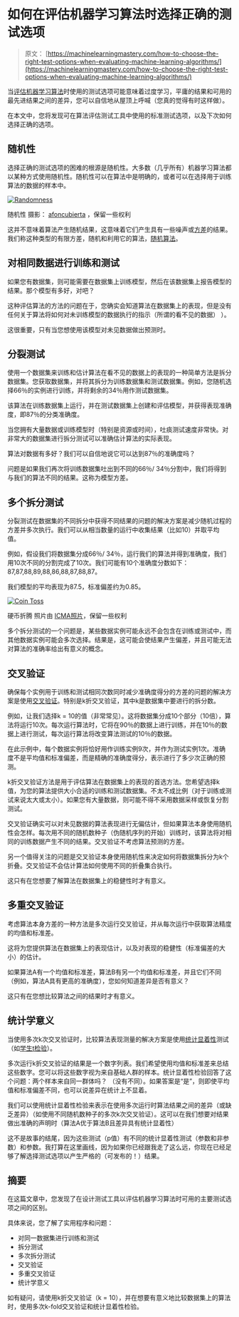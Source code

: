 # 如何在评估机器学习算法时选择正确的测试选项

> 原文： [https://machinelearningmastery.com/how-to-choose-the-right-test-options-when-evaluating-machine-learning-algorithms/](https://machinelearningmastery.com/how-to-choose-the-right-test-options-when-evaluating-machine-learning-algorithms/)

当[评估机器学习算法](http://machinelearningmastery.com/how-to-evaluate-machine-learning-algorithms/ "How to Evaluate Machine Learning Algorithms")时使用的测试选项可能意味着过度学习，平庸的结果和可用的最先进结果之间的差异，您可以自信地从屋顶上呼喊（您真的觉得有时这样做）。

在本文中，您将发现可在算法评估测试工具中使用的标准测试选项，以及下次如何选择正确的选项。

## 随机性

选择正确的测试选项的困难的根源是随机性。大多数（几乎所有）机器学习算法都以某种方式使用随机性。随机性可以在算法中是明确的，或者可以在选择用于训练算法的数据的样本中。

[![Randomness](img/7fdef373b950726d311b892d6d8c33fb.jpg)](https://3qeqpr26caki16dnhd19sv6by6v-wpengine.netdna-ssl.com/wp-content/uploads/2014/02/randomness.jpg)

随机性
摄影： [afoncubierta](http://www.flickr.com/photos/afoncubierta/12020857005/sizes/l/) ，保留一些权利

这并不意味着算法产生随机结果，这意味着它们产生具有一些噪声或[方差](http://en.wikipedia.org/wiki/Variance)的结果。我们称这种类型的有限方差，随机和利用它的算法，[随机算法](http://en.wikipedia.org/wiki/Stochastic_process)。

## 对相同数据进行训练和测试

如果您有数据集，则可能需要在数据集上训练模型，然后在该数据集上报告模型的结果。那个模型有多好，对吧？

这种评估算法的方法的问题在于，您确实会知道算法在数据集上的表现，但是没有任何关于算法将如何对未训练模型的数据执行的指示（所谓的看不见的数据） ）。

这很重要，只有当您想使用该模型对未见数据做出预测时。

## 分裂测试

使用一个数据集来训练和估计算法在看不见的数据上的表现的一种简单方法是拆分数据集。您获取数据集，并将其拆分为训练数据集和测试数据集。例如，您随机选择66％的实例进行训练，并将剩余的34％用作测试数据集。

该算法在训练数据集上运行，并在测试数据集上创建和评估模型，并获得表现准确度，即87％的分类准确度。

当您拥有大量数据或训练模型时（特别是资源或时间），吐痰测试速度非常快。对非常大的数据集进行拆分测试可以准确估计算法的实际表现。

算法对数据有多好？我们可以自信地说它可以达到87％的准确度吗？

问题是如果我们再次将训练数据集吐出到不同的66％/ 34％分割中，我们将得到与我们的算法不同的结果。这称为模型方差。

## 多个拆分测试

分裂测试在数据集的不同拆分中获得不同结果的问题的解决方案是减少随机过程的方差并多次执行。我们可以从相当数量的运行中收集结果（比如10）并取平均值。

例如，假设我们将数据集分成66％/ 34％，运行我们的算法并得到准确度，我们用10次不同的分割完成了10次。我们可能有10个准确度分数如下：87,87,88,89,88,86,88,87,88,87。

我们模型的平均表现为87.5，标准偏差约为0.85。

[![Coin Toss](img/57a54ab84255096383635723c7b7e95b.jpg)](https://3qeqpr26caki16dnhd19sv6by6v-wpengine.netdna-ssl.com/wp-content/uploads/2014/02/coin-toss.jpg)

硬币折腾
照片由 [ICMA照片](http://www.flickr.com/photos/icma/3635981474/sizes/l/)，保留一些权利

多个拆分测试的一个问题是，某些数据实例可能永远不会包含在训练或测试中，而其他数据实例可能会多次选择。结果是，这可能会使结果产生偏差，并且可能无法对算法的准确率给出有意义的概念。

## 交叉验证

确保每个实例用于训练和测试相同次数同时减少准确度得分的方差的问题的解决方案是使用[交叉验证](http://en.wikipedia.org/wiki/Cross-validation_(statistics))。特别是k折交叉验证，其中k是数据集中要进行的拆分数。

例如，让我们选择k = 10的值（非常常见）。这将数据集分成10个部分（10倍），算法将运行10次。每次运行算法时，它将在90％的数据上进行训练，并在10％的数据上进行测试，每次运行算法将改变算法测试的10％的数据。

在此示例中，每个数据实例将恰好用作训练实例9次，并作为测试实例1次。准确度不是平均值和标准偏差，而是精确的准确度得分，表示进行了多少次正确的预测。

k折交叉验证方法是用于评估算法在数据集上的表现的首选方法。您希望选择k值，为您的算法提供大小合适的训练和测试数据集。不太不成比例（对于训练或测试来说太大或太小）。如果您有大量数据，则可能不得不采用数据采样或恢复分割测试。

交叉验证确实可以对未见数据的算法表现进行无偏估计，但如果算法本身使用随机性会怎样。每次用不同的随机数种子（伪随机序列的开始）训练时，该算法将对相同的训练数据产生不同的结果。交叉验证不考虑算法预测的方差。

另一个值得关注的问题是交叉验证本身使用随机性来决定如何将数据集拆分为k个折叠。交叉验证不会估计算法如何使用不同的折叠集合执行。

这只有在您想要了解算法在数据集上的稳健性时才有意义。

## 多重交叉验证

考虑算法本身方差的一种方法是多次运行交叉验证，并从每次运行中获取算法精度的均值和标准差。

这将为您提供算法在数据集上的表现估计，以及对表现的稳健性（标准偏差的大小）的估计。

如果算法A有一个均值和标准差，算法B有另一个均值和标准差，并且它们不同（例如，算法A具有更高的准确度），您如何知道差异是否有意义？

这只有在您想比较算法之间的结果时才有意义。

## 统计学意义

当使用多次k次交叉验证时，比较算法表现测量的解决方案是使用[统计显着性](http://en.wikipedia.org/wiki/Statistical_hypothesis_testing)测试（如[学生t检验](http://en.wikipedia.org/wiki/Student's_t-test)）。

多次运行k折交叉验证的结果是一个数字列表。我们希望使用均值和标准差来总结这些数字。您可以将这些数字视为来自基础人群的样本。统计显着性检验回答了这个问题：两个样本来自同一群体吗？ （没有不同）。如果答案是“是”，则即使平均值和标准偏差不同，也可以说差异在统计上不显着。

我们可以使用统计显着性检验来表示在使用多次运行时算法结果之间的差异（或缺乏差异）（如使用不同随机数种子的多次k次交叉验证）。这可以在我们想要对结果做出准确的声明时（算法A优于算法B且差异具有统计显着性）

这不是故事的结尾，因为这些测试（p值）有不同的统计显着性测试（参数和非参数）和参数。我打算在这里画线，因为如果你已经跟我走了这么远，你现在已经足够了解选择测试选项以产生严格的（可发布的！）结果。

## 摘要

在这篇文章中，您发现了在设计测试工具以评估机器学习算法时可用的主要测试选项之间的区别。

具体来说，您了解了实用程序和问题：

*   对同一数据集进行训练和测试
*   拆分测试
*   多次拆分测试
*   交叉验证
*   多重交叉验证
*   统计学意义

如有疑问，请使用k折交叉验证（k = 10），并在想要有意义地比较数据集上的算法时，使用多次k-fold交叉验证和统计显着性检验。
